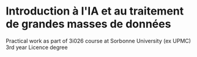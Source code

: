 # Introduction à l'IA et au traitement de grandes masses de données

Practical work as part of 3i026 course at Sorbonne University (ex UPMC) 3rd year Licence degree

